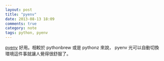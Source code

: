```yaml
---
layout: post
title: "pyenv"
date: 2013-08-13 18:09
comments: true
category: note
tags: python, pyenv
---
```


[pyenv][1] 好用。相較於 pythonbrew 或是 pythonz 來說， pyenv 光可以自動切換環境這件事就讓人覺得很舒服了。

[1]: https://github.com/yyuu/pyenv

